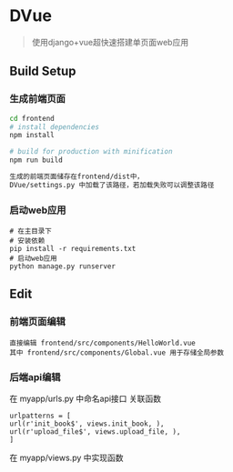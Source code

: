 # DVue

> 使用django+vue超快速搭建单页面web应用

## Build Setup

### 生成前端页面
``` bash
cd frontend
# install dependencies
npm install

# build for production with minification
npm run build

生成的前端页面储存在frontend/dist中，
DVue/settings.py 中加载了该路径，若加载失败可以调整该路径
```
### 启动web应用
```
# 在主目录下
# 安装依赖
pip install -r requirements.txt
# 启动web应用
python manage.py runserver
```


## Edit

### 前端页面编辑
```
直接编辑 frontend/src/components/HelloWorld.vue
其中 frontend/src/components/Global.vue 用于存储全局参数
```
### 后端api编辑
在 myapp/urls.py 中命名api接口 关联函数 
```
urlpatterns = [
url(r'init_book$', views.init_book, ),
url(r'upload_file$', views.upload_file, ),
]

```

在 myapp/views.py 中实现函数
